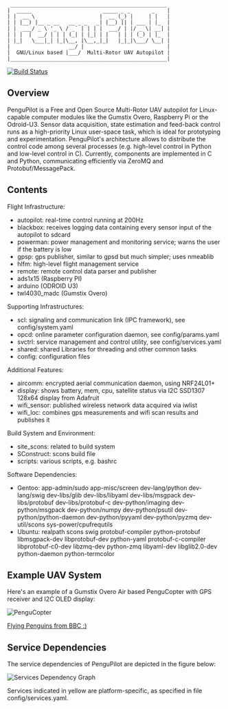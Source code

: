      ___________________________________________________
    |  _____                       _____ _ _       _    |
    | |  __ \                     |  __ (_) |     | |   |
    | | |__) |__ _ __   __ _ _   _| |__) || | ___ | |_  |
    | |  ___/ _ \ '_ \ / _` | | | |  ___/ | |/ _ \| __| |
    | | |  |  __/ | | | (_| | |_| | |   | | | (_) | |_  |
    | |_|   \___|_| |_|\__, |\__,_|_|   |_|_|\___/ \__| |
    |                   __/ |                           |
    |  GNU/Linux based |___/  Multi-Rotor UAV Autopilot |
    |___________________________________________________|

[![Build Status](https://travis-ci.org/PenguPilot/PenguPilot.svg?branch=master)](https://travis-ci.org/PenguPilot/PenguPilot)

Overview
--------
PenguPilot is a Free and Open Source Multi-Rotor UAV autopilot for Linux-capable computer modules like the Gumstix Overo, Raspberry Pi or the Odroid-U3.
Sensor data acquisition, state estimation and feed-back control runs as a high-priority Linux user-space task, which is ideal for prototyping and experimentation.
PenguPilot's architecture allows to distribute the control code among several processes (e.g. high-level control in Python and low-level control in C).
Currently, components are implemented in C and Python, communicating efficiently via ZeroMQ and Protobuf/MessagePack.

Contents
--------
Flight Infrastructure:
- autopilot: real-time control running at 200Hz
- blackbox: receives logging data containing every sensor input of the autopilot to sdcard
- powerman: power management and monitoring service; warns the user if the battery is low
- gpsp: gps publisher, similar to gpsd but much simpler; uses nmeablib
- hlfm: high-level flight management service
- remote: remote control data parser and publisher
- ads1x15 (Raspberry PI)
- arduino (ODROID U3)
- twl4030_madc (Gumstix Overo)

Supporting Infrastructures:
- scl: signaling and communication link (IPC framework), see config/system.yaml
- opcd: online parameter configuration daemon, see config/params.yaml
- svctrl: service management and control utility, see config/services.yaml
- shared: shared Libraries for threading and other common tasks
- config: configuration files

Additional Features:
- aircomm: encrypted aerial communication daemon, using NRF24L01+
- display: shows battery, mem, cpu, satellite status via I2C SSD1307 128x64 display from Adafruit
- wifi_sensor: published wireless network data acquired via iwlist
- wifi_loc: combines gps measurements and wifi scan results and publishes it

Build System and Environment:
- site_scons: related to build system
- SConstruct: scons build file
- scripts: various scripts, e.g. bashrc

Software Dependencies:
- Gentoo: app-admin/sudo app-misc/screen dev-lang/python dev-lang/swig dev-libs/glib dev-libs/libyaml dev-libs/msgpack dev-libs/protobuf dev-libs/protobuf-c dev-python/imaging dev-python/msgpack dev-python/numpy dev-python/psutil dev-python/python-daemon dev-python/pyyaml dev-python/pyzmq dev-util/scons sys-power/cpufrequtils
- Ubuntu: realpath scons swig protobuf-compiler python-protobuf libmsgpack-dev libprotobuf-dev python-yaml protobuf-c-compiler libprotobuf-c0-dev libzmq-dev python-zmq libyaml-dev libglib2.0-dev python-daemon python-termcolor

Example UAV System
------------------

Here's an example of a Gumstix Overo Air based PenguCopter with GPS receiver and I2C OLED display:

![PenguCopter](https://raw.github.com/PenguPilot/PenguPilot/master/doc/GumstixCopter.jpg)

[Flying Penguins from BBC :)](https://www.youtube.com/watch?v=9dfWzp7rYR4)


Service Dependencies
--------------------
The service dependencies of PenguPilot are depicted in the figure below:

![Services Dependency Graph](https://raw.github.com/PenguPilot/PenguPilot/master/doc/ServicesGraph.png)

Services indicated in yellow are platform-specific, as specified in file config/services.yaml.
